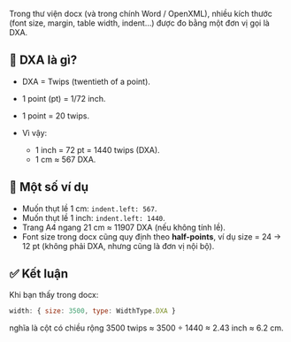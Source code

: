 Trong thư viện docx (và trong chính Word / OpenXML), nhiều kích thước (font size, margin, table width, indent…) được đo bằng một đơn vị gọi là DXA.

## 📏 DXA là gì?

- DXA = Twips (twentieth of a point).

- 1 point (pt) = 1/72 inch.

- 1 point = 20 twips.

- Vì vậy:
  - 1 inch = 72 pt = 1440 twips (DXA).
  - 1 cm ≈ 567 DXA.

## 🔑 Một số ví dụ

- Muốn thụt lề 1 cm: `indent.left: 567`.
- Muốn thụt lề 1 inch: `indent.left: 1440`.
- Trang A4 ngang 21 cm ≈ 11907 DXA (nếu không tính lề).
- Font size trong docx cũng quy định theo **half-points**, ví dụ size = 24 → 12 pt (không phải DXA, nhưng cũng là đơn vị nội bộ).

## ✅ Kết luận

Khi bạn thấy trong docx:

```js
width: { size: 3500, type: WidthType.DXA }
```

nghĩa là cột có chiều rộng 3500 twips ≈ 3500 ÷ 1440 ≈ 2.43 inch ≈ 6.2 cm.
